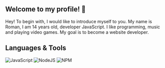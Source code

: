 ## Welcome to my profile! 👋
<a> Hey! To begin with, I would like to introduce myself to you. My name is Roman, I am 14 years old, developer JavaScript. I like programming, music and playing video games. My goal is to become a website developer. </a>
## Languages & Tools
![JavaScript](https://shields.io/badge/-JavaScript-ecb22f?style=flat-square&logo=javascript&logoColor=ffffff)
![NodeJS](https://shields.io/badge/-NodeJS-448543?style=flat-square&logo=node.js&logoColor=ffffff)
![NPM](https://shields.io/badge/-NPM-ca3a3a?style=flat-square&logo=npm&logoColor=ffffff)
